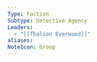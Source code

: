 ```yaml
---
Type: Faction
Subtype: Detective Agency
Leaders:
  - "[[Thalion Everwood]]"
aliases: 
NoteIcon: Group
---
```

